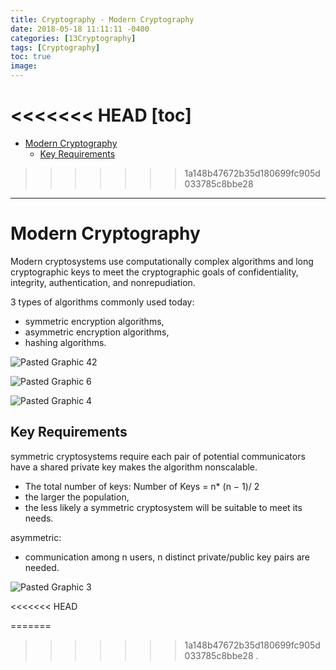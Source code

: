 ```yaml
---
title: Cryptography - Modern Cryptography
date: 2018-05-18 11:11:11 -0400
categories: [13Cryptography]
tags: [Cryptography]
toc: true
image:
---
```


<<<<<<< HEAD
[toc]
=======
- [Modern Cryptography](#modern-cryptography)
  - [Key Requirements](#key-requirements)

>>>>>>> 1a148b47672b35d180699fc905d033785c8bbe28

---



# Modern Cryptography


Modern cryptosystems use computationally complex algorithms and long cryptographic keys to meet the cryptographic goals of confidentiality, integrity, authentication, and nonrepudiation.


3 types of algorithms commonly used today:
- symmetric encryption algorithms,
- asymmetric encryption algorithms,
- hashing algorithms.

![Pasted Graphic 42](https://i.imgur.com/seB0L03.png)


![Pasted Graphic 6](https://i.imgur.com/eCDqNVI.png)

![Pasted Graphic 4](https://i.imgur.com/EnZVbt0.png)



## Key Requirements

symmetric cryptosystems require each pair of potential communicators have a shared private key makes the algorithm nonscalable.
- The total number of keys: Number of Keys = n* (n − 1)/ 2
- the larger the population,
- the less likely a symmetric cryptosystem will be suitable to meet its needs.


asymmetric:
- communication among n users, n distinct private/public key pairs are needed.

![Pasted Graphic 3](https://i.imgur.com/6ptBLji.png)




<<<<<<< HEAD

=======
>>>>>>> 1a148b47672b35d180699fc905d033785c8bbe28
.
